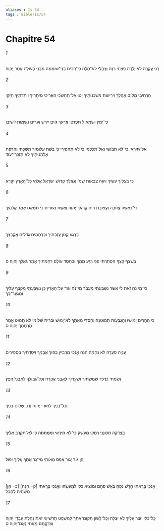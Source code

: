 ```yaml
---
aliases : Is 54
tags : Bible/Is/54
---
```


# Chapitre 54

###### 1
רָנִּי עֲקָרָה לֹא יָלָדָה פִּצְחִי רִנָּה וְצַהֲלִי לֹא־חָלָה כִּי־רַבִּים בְּנֵי־שֹׁומֵמָה מִבְּנֵי בְעוּלָה אָמַר יְהוָה׃
###### 2
הַרְחִיבִי מְקֹום אָהֳלֵךְ וִירִיעֹות מִשְׁכְּנֹותַיִךְ יַטּוּ אַל־תַּחְשֹׂכִי הַאֲרִיכִי מֵיתָרַיִךְ וִיתֵדֹתַיִךְ חַזֵּקִי׃
###### 3
כִּי־יָמִין וּשְׂמֹאול תִּפְרֹצִי וְזַרְעֵךְ גֹּויִם יִירָשׁ וְעָרִים נְשַׁמֹּות יֹושִׁיבוּ׃
###### 4
אַל־תִּירְאִי כִּי־לֹא תֵבֹושִׁי וְאַל־תִּכָּלְמִי כִּי לֹא תַחְפִּירִי כִּי בֹשֶׁת עֲלוּמַיִךְ תִּשְׁכָּחִי וְחֶרְפַּת אַלְמְנוּתַיִךְ לֹא תִזְכְּרִי־עֹוד׃
###### 5
כִּי בֹעֲלַיִךְ עֹשַׂיִךְ יְהוָה צְבָאֹות שְׁמֹו וְגֹאֲלֵךְ קְדֹושׁ יִשְׂרָאֵל אֱלֹהֵי כָל־הָאָרֶץ יִקָּרֵא׃
###### 6
כִּי־כְאִשָּׁה עֲזוּבָה וַעֲצוּבַת רוּחַ קְרָאָךְ יְהוָה וְאֵשֶׁת נְעוּרִים כִּי תִמָּאֵס אָמַר אֱלֹהָיִךְ׃
###### 7
בְּרֶגַע קָטֹן עֲזַבְתִּיךְ וּבְרַחֲמִים גְּדֹלִים אֲקַבְּצֵךְ׃
###### 8
בְּשֶׁצֶף קֶצֶף הִסְתַּרְתִּי פָנַי רֶגַע מִמֵּךְ וּבְחֶסֶד עֹולָם רִחַמְתִּיךְ אָמַר גֹּאֲלֵךְ יְהוָה׃ ס
###### 9
כִּי־מֵי נֹחַ זֹאת לִי אֲשֶׁר נִשְׁבַּעְתִּי מֵעֲבֹר מֵי־נֹחַ עֹוד עַל־הָאָרֶץ כֵּן נִשְׁבַּעְתִּי מִקְּצֹף עָלַיִךְ וּמִגְּעָר־בָּךְ׃
###### 10
כִּי הֶהָרִים יָמוּשׁוּ וְהַגְּבָעֹות תְּמוּטֶנָה וְחַסְדִּי מֵאִתֵּךְ לֹא־יָמוּשׁ וּבְרִית שְׁלֹומִי לֹא תָמוּט אָמַר מְרַחֲמֵךְ יְהוָה׃ ס
###### 11
עֲנִיָּה סֹעֲרָה לֹא נֻחָמָה הִנֵּה אָנֹכִי מַרְבִּיץ בַּפּוּךְ אֲבָנַיִךְ וִיסַדְתִּיךְ בַּסַּפִּירִים׃
###### 12
וְשַׂמְתִּי כַּדְכֹד שִׁמְשֹׁתַיִךְ וּשְׁעָרַיִךְ לְאַבְנֵי אֶקְדָּח וְכָל־גְּבוּלֵךְ לְאַבְנֵי־חֵפֶץ׃
###### 13
וְכָל־בָּנַיִךְ לִמּוּדֵי יְהוָה וְרַב שְׁלֹום בָּנָיִךְ׃
###### 14
בִּצְדָקָה תִּכֹּונָנִי רַחֲקִי מֵעֹשֶׁק כִּי־לֹא תִירָאִי וּמִמְּחִתָּה כִּי לֹא־תִקְרַב אֵלָיִךְ׃
###### 15
הֵן גֹּור יָגוּר אֶפֶס מֵאֹותִי מִי־גָר אִתָּךְ עָלַיִךְ יִפֹּול׃
###### 16
[כ= הֵן] [ק= הִנֵּה] אָנֹכִי בָּרָאתִי חָרָשׁ נֹפֵחַ בְּאֵשׁ פֶּחָם וּמֹוצִיא כְלִי לְמַעֲשֵׂהוּ וְאָנֹכִי בָּרָאתִי מַשְׁחִית לְחַבֵּל׃
###### 17
כָּל־כְּלִי יוּצַר עָלַיִךְ לֹא יִצְלָח וְכָל־לָשֹׁון תָּקוּם־אִתָּךְ לַמִּשְׁפָּט תַּרְשִׁיעִי זֹאת נַחֲלַת עַבְדֵי יְהוָה וְצִדְקָתָם מֵאִתִּי נְאֻם־יְהוָה׃ ס

